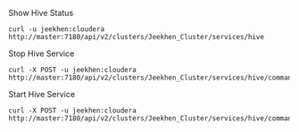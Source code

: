 Show Hive Status

```
curl -u jeekhen:cloudera http://master:7180/api/v2/clusters/Jeekhen_Cluster/services/hive
```

Stop Hive Service

```
curl -X POST -u jeekhen:cloudera http://master:7180/api/v2/clusters/Jeekhen_Cluster/services/hive/commands/stop

```

Start Hive Service

```
curl -X POST -u jeekhen:cloudera http://master:7180/api/v2/clusters/Jeekhen_Cluster/services/hive/commands/start

```